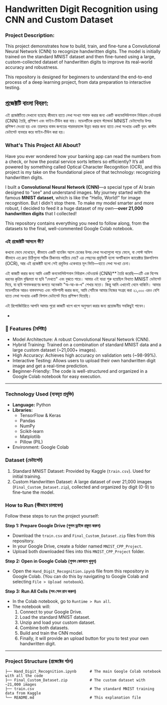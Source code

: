 # Handwritten Digit Recognition using CNN and Custom Dataset


### Project Description: 

This project demonstrates how to build, train, and fine-tune a Convolutional Neural Network (CNN) to recognize handwritten digits. The model is initially trained on the standard MNIST dataset and then fine-tuned using a large, custom-collected dataset of handwritten digits to improve its real-world accuracy and robustness.

This repository is designed for beginners to understand the end-to-end process of a deep learning project, from data preparation to interactive testing.


## প্রজেক্টটি বাংলা বিবরণ:

এই প্রজেক্টটিতে দেখানো হয়েছে কীভাবে হাতে লেখা সংখ্যা শনাক্ত করার জন্য একটি কনভোলিউশনাল নিউরাল নেটওয়ার্ক (CNN) তৈরি, প্রশিক্ষণ এবং ফাইন-টিউন করা যায়। মডেলটিকে প্রথমে স্ট্যান্ডার্ড MNIST ডেটাসেটের উপর প্রশিক্ষণ দেওয়া হয় এবং তারপরে বাস্তব জগতের পারফরম্যান্স উন্নত করার জন্য হাতে লেখা সংখ্যার একটি বৃহৎ কাস্টম ডেটাসেট ব্যবহার করে ফাইন-টিউন করা হয়।



### What's This Project All About?

Have you ever wondered how your banking app can read the numbers from a check, or how the postal service sorts letters so efficiently? It’s all powered by something called Optical Character Recognition (OCR), and this project is my take on the foundational piece of that technology: recognizing handwritten digits.

I built a **Convolutional Neural Network (CNN)**—a special type of AI brain designed to "see" and understand images. My journey started with the famous **MNIST dataset**, which is like the "Hello, World!" for image recognition. But I didn't stop there. To make my model smarter and more robust, I decided to feed it a huge dataset of my own—**over 21,000 handwritten digits** that I collected!

This repository contains everything you need to follow along, from the datasets to the final, well-commented Google Colab notebook.



### এই প্রজেক্টটি আসলে কী?

কখনো ভেবে দেখেছেন, কীভাবে একটি ব্যাংকিং অ্যাপ চেকের উপর লেখা সংখ্যাগুলো পড়ে ফেলে, বা পোস্ট অফিস কীভাবে এত দ্রুত চিঠিগুলো সঠিক ঠিকানায় পাঠিয়ে দেয়? এর পেছনের প্রযুক্তিটি হলো অপটিক্যাল ক্যারেক্টার রিকগনিশন (OCR), আর এই প্রজেক্টটি হলো সেই প্রযুক্তির একেবারে মূল ভিত্তি—হাতে লেখা সংখ্যা চেনা।

এই কাজটি করার জন্য আমি একটি  কনভোলিউশনাল নিউরাল নেটওয়ার্ক (CNN)** তৈরি করেছি—এটি এক বিশেষ ধরনের কৃত্রিম বুদ্ধিমত্তা যা ছবি "দেখতে" এবং বুঝতে পারে। আমার এই যাত্রা শুরু হয়েছিল বিখ্যাত MNIST ডেটাসেট  দিয়ে, যা ছবি শনাক্তকরণের জগতে অনেকটা "অ-আ-ক-খ" শেখার মতো। কিন্তু আমি এখানেই থেমে থাকিনি। আমার মডেলটিকে আরও বাস্তবসম্মত এবং শক্তিশালী করার জন্য, আমি সেটিকে আমার নিজের সংগ্রহ করা ২১,০০০ এরও বেশি হাতে লেখা সংখ্যার একটি বিশাল ডেটাসেট দিয়ে প্রশিক্ষণ দিয়েছি।

এই রিপোজিটরিতে আপনি আমার পুরো কাজটি ধাপে ধাপে অনুসরণ করার জন্য প্রয়োজনীয় সবকিছুই পাবেন।

-

### 🚀 Features (বৈশিষ্ট্য)

- Model Architecture: A robust Convolutional Neural Network (CNN).
- Hybrid Training: Trained on a combination of standard MNIST data and a large custom dataset (~21,000+ images).
- High Accuracy: Achieves high accuracy on validation sets (~98-99%).
- Interactive Testing: Allows users to upload their own handwritten digit image and get a real-time prediction.
- Beginner-Friendly: The code is well-structured and organized in a Google Colab notebook for easy execution.

---

### Technology Used (ব্যবহৃত প্রযুক্তি)
- **Language:** Python
- **Libraries:**
  - TensorFlow & Keras
  - Pandas
  - NumPy
  - Scikit-learn
  - Matplotlib
  - Pillow (PIL)
- Environment: Google Colab



### Dataset (ডেটাসেট)
1. Standard MNIST Dataset: Provided by Kaggle (`train.csv`). Used for initial training.
2. Custom Handwritten Dataset: A large dataset of over 21,000 images (`Final_Custom_Dataset.zip`), collected and organized by digit (0-9) to fine-tune the model.



### How to Run (কীভাবে চালাবেন)

Follow these steps to run the project yourself:

**Step 1: Prepare Google Drive (গুগল ড্রাইভ প্রস্তুত করুন)**
- Download the `train.csv` and `Final_Custom_Dataset.zip` files from this repository.
- In your Google Drive, create a folder named `MNIST_CPP_Project`.
- Upload both downloaded files into this `MNIST_CPP_Project` folder.


**Step 2: Open in Google Colab (গুগল কোলাবে খুলুন)**
- Open the `Hand_Digit_Recognition.ipynb` file from this repository in Google Colab. (You can do this by navigating to Google Colab and selecting `File > Upload notebook`).


**Step 3: Run All Cells (সব সেল রান করুন)**
- In the Colab notebook, go to `Runtime > Run all`.
- The notebook will:
  1.  Connect to your Google Drive.
  2.  Load the standard MNIST dataset.
  3.  Unzip and load your custom dataset.
  4.  Combine both datasets.
  5.  Build and train the CNN model.
  6.  Finally, it will provide an upload button for you to test your own handwritten digit.

---

###  Project Structure (প্রজেক্টের গঠন)
```
├── Hand_Digit_Recognition.ipynb      # The main Google Colab notebook with all the code
├── Final_Custom_Dataset.zip          # The custom dataset with ~21,000 images
├── train.csv                         # The standard MNIST training data from Kaggle
└── README.md                         # This explanation file
```